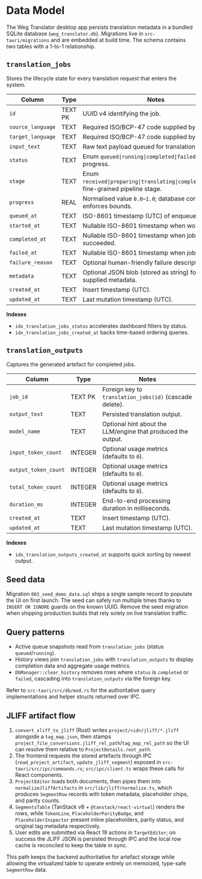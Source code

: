 # Data Model

The Weg Translator desktop app persists translation metadata in a bundled SQLite database (`weg_translator.db`). Migrations live in `src-tauri/migrations` and are embedded at build time. The schema contains two tables with a 1-to-1 relationship.

## `translation_jobs`

Stores the lifecycle state for every translation request that enters the system.

| Column           | Type    | Notes |
| ---------------- | ------- | ----- |
| `id`             | TEXT PK | UUID v4 identifying the job. |
| `source_language`| TEXT    | Required ISO/BCP-47 code supplied by the user. |
| `target_language`| TEXT    | Required ISO/BCP-47 code supplied by the user. |
| `input_text`     | TEXT    | Raw text payload queued for translation. |
| `status`         | TEXT    | Enum `queued\|running\|completed\|failed`; mirrors progress. |
| `stage`          | TEXT    | Enum `received\|preparing\|translating\|completed\|failed`; fine-grained pipeline stage. |
| `progress`       | REAL    | Normalised value `0.0`–`1.0`; database constraint enforces bounds. |
| `queued_at`      | TEXT    | ISO-8601 timestamp (UTC) of enqueue event. |
| `started_at`     | TEXT    | Nullable ISO-8601 timestamp when work began. |
| `completed_at`   | TEXT    | Nullable ISO-8601 timestamp when job succeeded. |
| `failed_at`      | TEXT    | Nullable ISO-8601 timestamp when job failed. |
| `failure_reason` | TEXT    | Optional human-friendly failure description. |
| `metadata`       | TEXT    | Optional JSON blob (stored as string) for client-supplied metadata. |
| `created_at`     | TEXT    | Insert timestamp (UTC). |
| `updated_at`     | TEXT    | Last mutation timestamp (UTC). |

**Indexes**

- `idx_translation_jobs_status` accelerates dashboard filters by status.
- `idx_translation_jobs_created_at` backs time-based ordering queries.

## `translation_outputs`

Captures the generated artefact for completed jobs.

| Column             | Type    | Notes |
| ------------------ | ------- | ----- |
| `job_id`           | TEXT PK | Foreign key to `translation_jobs(id)` (cascade delete). |
| `output_text`      | TEXT    | Persisted translation output. |
| `model_name`       | TEXT    | Optional hint about the LLM/engine that produced the output. |
| `input_token_count`| INTEGER | Optional usage metrics (defaults to `0`). |
| `output_token_count`| INTEGER| Optional usage metrics (defaults to `0`). |
| `total_token_count`| INTEGER | Optional usage metrics (defaults to `0`). |
| `duration_ms`      | INTEGER | End-to-end processing duration in milliseconds. |
| `created_at`       | TEXT    | Insert timestamp (UTC). |
| `updated_at`       | TEXT    | Last mutation timestamp (UTC). |

**Indexes**

- `idx_translation_outputs_created_at` supports quick sorting by newest output.

## Seed data

Migration `003_seed_demo_data.sql` ships a single sample record to populate the UI on first launch. The seed can safely run multiple times thanks to `INSERT OR IGNORE` guards on the known UUID. Remove the seed migration when shipping production builds that rely solely on live translation traffic.

## Query patterns

- Active queue snapshots read from `translation_jobs` (status `queued`/`running`).
- History views join `translation_jobs` with `translation_outputs` to display completion data and aggregate usage metrics.
- `DbManager::clear_history` removes rows where `status` is `completed` or `failed`, cascading into `translation_outputs` via the foreign key.

Refer to `src-tauri/src/db/mod.rs` for the authoritative query implementations and helper structs returned over IPC.

## JLIFF artifact flow

1. `convert_xliff_to_jliff` (Rust) writes `project/<id>/jliff/*.jliff` alongside a `tag_map.json`, then stamps `project_file_conversions.jliff_rel_path`/`tag_map_rel_path` so the UI can resolve them relative to `ProjectDetails.root_path`.
2. The frontend requests the stored artefacts through IPC (`read_project_artifact`, `update_jliff_segment`) exposed in `src-tauri/src/ipc/commands.rs`; `src/ipc/client.ts` wraps these calls for React components.
3. `ProjectEditor` loads both documents, then pipes them into `normalizeJliffArtifacts` in `src/lib/jliff/normalize.ts`, which produces `SegmentRow` records with token metadata, placeholder chips, and parity counts.
4. `SegmentsTable` (TanStack v8 + `@tanstack/react-virtual`) renders the rows, while `TokenLine`, `PlaceholderParityBadge`, and `PlaceholderInspector` present inline placeholders, parity status, and original tag metadata respectively.
5. User edits are submitted via React 19 actions in `TargetEditor`; on success the JLIFF JSON is persisted through IPC and the local row cache is reconciled to keep the table in sync.

This path keeps the backend authoritative for artefact storage while allowing the virtualized table to operate entirely on memoized, type-safe `SegmentRow` data.
